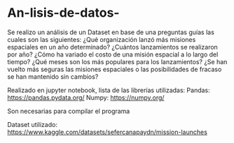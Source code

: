 # An-lisis-de-datos-
Se realizo un análisis de un Dataset en base de una preguntas guías las cuales son las siguientes:
¿Qué organización lanzó más misiones espaciales en un año determinado?
¿Cuántos lanzamientos se realizaron por año? 
¿Cómo ha variado el costo de una misión espacial a lo largo del tiempo?
¿Qué meses son los más populares para los lanzamientos? 
¿Se han vuelto más seguras las misiones espaciales o las posibilidades de fracaso se han mantenido sin cambios?

Realizado en jupyter notebook, lista de las librerías utilizadas: Pandas: https://pandas.pydata.org/ Numpy: https://numpy.org/

Son necesarias para compilar el programa

Dataset utilizado: https://www.kaggle.com/datasets/sefercanapaydn/mission-launches
